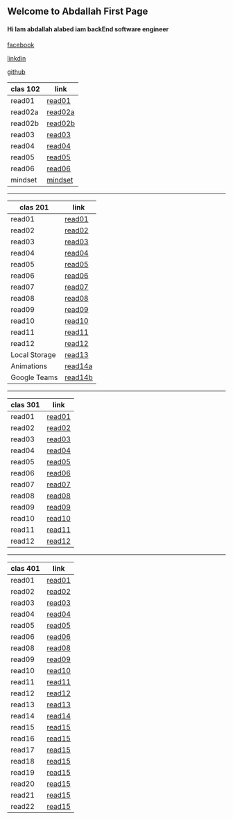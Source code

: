 ## Welcome to Abdallah First Page

#### Hi Iam abdallah alabed iam  backEnd software engineer

[facebook](https://web.facebook.com/abdalllah01/) 

[linkdin](https://www.linkedin.com/in/abdallah-alabd-75549919a/) 

[github](https://github.com/abdallahAlabed) 

| clas 102       | link        |
| ------------| ----------------------|
| read01      | [read01](read01.md)   |
| read02a     | [read02a](read02a.md) |
| read02b     | [read02b](read02b.md) |
| read03     | [read03](read03.md)    |
| read04     | [read04](read04.md)    |
| read05     | [read05](read05.md)    |
| read06     | [read06](read06.md)    |
| mindset     | [mindset](mindset.md) |

***********************************************************************************************

| clas 201       | link        |
| ------------| -----------------------  |
| read01      | [read01](201/read01.md)  |
| read02      | [read02](201/read02.md)  |
| read03      | [read03](201/read03.md)  |
| read04      | [read04](201/read04.md)  |
| read05      | [read05](201/read05.md)  |
| read06      | [read06](201/read06.md)  |
| read07      | [read07](201/read07.md)  |
| read08      | [read08](201/read08.md)  |
| read09      | [read09](201/read09.md)  |
| read10      | [read10](201/read10.md)  |
| read11      | [read11](201/read11.md)  |
| read12      | [read12](201/read12.md)  |
| Local Storage | [read13](201/read13.md) |
| Animations | [read14a](201/read14a.md)  |
| Google Teams | [read14b](201/read14b.md)  |

***********************************************************************************************


| clas 301      | link                   |
| ------------| -----------------------  |
| read01      | [read01](301/read01.md)  |
| read02      | [read02](301/read02.md)  |
| read03      | [read03](301/read03.md)  |
| read04      | [read04](301/read04.md)  |
| read05      | [read05](301/read05.md)  |
| read06      | [read06](301/read06.md)  |
| read07      | [read07](301/read06.md)  |
| read08      | [read08](301/read07.md)  |
| read09      | [read09](301/read08.md)  |
| read10      | [read10](301/read09.md)  |
| read11      | [read11](301/read10.md)  |
| read12      | [read12](301/read11.md)  |

***********************************************************************************************


| clas 401      | link                   |
| ------------| -----------------------  |
| read01      | [read01](401/read01.md)  |
| read02      | [read02](401/read02.md)  |
| read03      | [read03](401/read03.md)  |
| read04      | [read04](401/read04.md)  |
| read05      | [read05](401/read05.md)  |
| read06      | [read06](401/read06.md)  |
| read08      | [read08](401/read08.md)  |
| read09      | [read09](401/read09.md)  |
| read10      | [read10](401/read10.md)  |
| read11      | [read11](401/read11.md)  |
| read12      | [read12](401/read12.md)  |
| read13      | [read13](401/read13.md)  |
| read14      | [read14](401/read14.md)  |
| read15      | [read15](401/read15.md)  |
| read16      | [read15](401/read16.md)  |
| read17      | [read15](401/read17.md)  |
| read18      | [read15](401/read18.md)  |
| read19      | [read15](401/read19.md)  |
| read20      | [read15](401/read20.md)  |
| read21      | [read15](401/read21.md)  |
| read22      | [read15](401/read22.md)  |